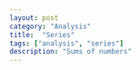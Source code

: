```yaml
---
layout: post
category: "Analysis"
title:  "Series"
tags: ["analysis", "series"]
description: "Sums of numbers"
---
```


